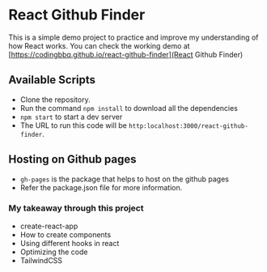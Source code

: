 # React Github Finder

This is a simple demo project to practice and improve my understanding of how React works. 
You can check the working demo at [https://codingbbq.github.io/react-github-finder](React Github Finder)

## Available Scripts

- Clone the repository.
- Run the command `npm install` to download all the dependencies
- `npm start` to start a dev server
- The URL to run this code will be `http:localhost:3000/react-github-finder`.

## Hosting on Github pages

- `gh-pages` is the package that helps to host on the github pages
- Refer the package.json file for more information. 


### My takeaway through this project

- create-react-app
- How to create components
- Using different hooks in react
- Optimizing the code
- TailwindCSS

